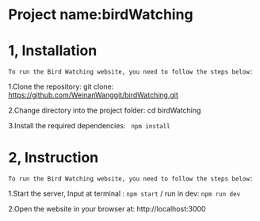 # Project name:birdWatching

# 1, Installation 
```
To run the Bird Watching website, you need to follow the steps below:
```

1.Clone the repository: git clone: https://github.com/WeinanWanggit/birdWatching.git

2.Change directory into the project folder: cd birdWatching

3.Install the required dependencies: ``` npm install```


# 2, Instruction
```
To run the Bird Watching website, you need to follow the steps below:
```

1.Start the server, Input at terminal : ```npm start``` / run in dev: ```npm run dev```

2.Open the website in your browser at: http://localhost:3000






